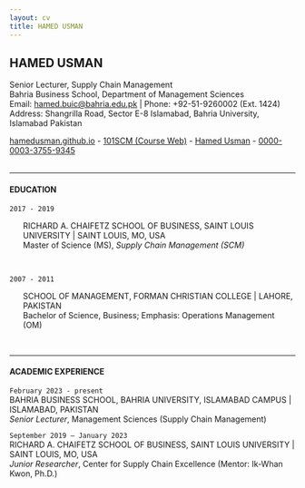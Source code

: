 ```yaml
---
layout: cv
title: HAMED USMAN
---
```

## HAMED USMAN
Senior Lecturer, Supply Chain Management<br/>
Bahria Business School, Department of Management Sciences<br/>
Email: <a href="mailto:hamed.buic@bahria.edu.pk">hamed.buic@bahria.edu.pk</a> | Phone: +92-51-9260002 (Ext. 1424)<br/>
Address: Shangrilla Road, Sector E-8 Islamabad, Bahria University, Islamabad Pakistan


<div id="webaddress">
  <a href="https://hamedusman.github.io"><i class="fas fa-home"></i> hamedusman.github.io</a> - 
  <a href="http://101scm.github.io"><i class="fas fa-users"></i>101SCM (Course Web)</a> -
  <a href="https://github.com/hamedusman"><i class="fab fa-github"></i> Hamed Usman</a> - 
  <a href="https://orcid.org/0000-0003-3755-9345"><i class="ai ai-orcid"></i> 0000-0003-3755-9345</a>
</div>


<br/>

---


#### EDUCATION

`2017 - 2019`<br/>
<ul style="list-style-type:none;">
<li>RICHARD A. CHAIFETZ SCHOOL OF BUSINESS, SAINT LOUIS UNIVERSITY | SAINT LOUIS, MO, USA</li>
<li>Master of Science (MS), <i>Supply Chain Management (SCM)</i></li>
</ul>

<br/>

`2007 - 2011`<br/>
<ul style="list-style-type:none;">
<li>SCHOOL OF MANAGEMENT, FORMAN CHRISTIAN COLLEGE | LAHORE, PAKISTAN</li>
<li>Bachelor of Science, Business; Emphasis: Operations Management (OM)</i></li>
</ul>


<br/>

---


#### ACADEMIC EXPERIENCE

`February 2023 - present`<br/>
BAHRIA BUSINESS SCHOOL, BAHRIA UNIVERSITY, ISLAMABAD CAMPUS | ISLAMABAD, PAKISTAN<br/>
*Senior Lecturer*, Management Sciences (Supply Chain Management)

`September 2019 – January 2023`<br/>
RICHARD A. CHAIFETZ SCHOOL OF BUSINESS, SAINT LOUIS UNIVERSITY | SAINT LOUIS, MO, USA<br/>
*Junior Researcher*, Center for Supply Chain Excellence (Mentor: Ik-Whan Kwon, Ph.D.)

